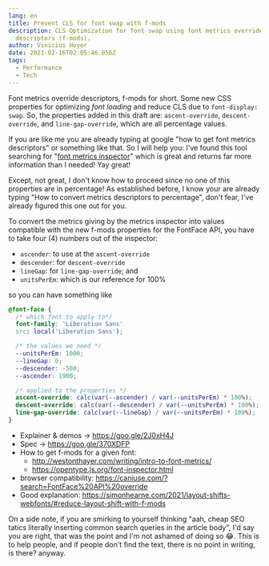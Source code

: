 ```yaml
---
lang: en
title: Prevent CLS for font swap with f-mods
description: CLS Optimization for font swap using font metrics override
  descriptors (f-mods).
author: Vinícius Hoyer
date: 2021-02-16T02:05:46.056Z
tags:
  - Performance
  - Tech
---
```

Font metrics override descriptors, f-mods for short. Some new CSS properties for optimizing *font loading* and reduce CLS due to `font-display: swap`. So, the properties added in this draft are: `ascent-override`, `descent-override`, and `line-gap-override`, which are all percentage values.

If you are like me you are already typing at google "how to get font metrics descriptors" or something like that. So I will help you: I've found this tool searching for "[font metrics inspector](https://opentype.js.org/font-inspector.html)" which is great and returns far more information than I needed! Yay great!

Except, not great, I don't know how to proceed since no one of this properties are in percentage! As established before, I know your are already typing "How to convert metrics descriptors to percentage", don't fear, I've already figured this one out for you.

To convert the metrics giving by the metrics inspector into values compatible with the new f-mods properties for the FontFace API, you have to take four (4) numbers out of the inspector:

- `ascender`: to use at the `ascent-override`
- `descender`: for `descent-override`
- `lineGap`: for `line-gap-override`; and
- `unitsPerEm`: which is our reference for 100%

so you can have something like

```css
@font-face {
  /* which font to apply to*/
  font-family: 'Liberation Sans'
  src: local('Liberation Sans');

  /* the values we need */
  --unitsPerEm: 1000;
  --lineGap: 0;
  --descender: -500;
  --ascender: 1900;

  /* applied to the properties */
  ascent-override: calc(var(--ascender) / var(--unitsPerEm) * 100%);
  descent-override: calc(var(--descender) / var(--unitsPerEm) * 100%);
  line-gap-override: calc(var(--lineGap) / var(--unitsPerEm) * 100%);
}

```

- Explainer & demos → <https://goo.gle/2J0xH4J>
- Spec → <https://goo.gle/370XDFP>
- How to get f-mods for a given font:
  - <http://westonthayer.com/writing/intro-to-font-metrics/>
  - <https://opentype.js.org/font-inspector.html>
- browser compatibility: <https://caniuse.com/?search=FontFace%20API%20override>
- Good explanation: <https://simonhearne.com/2021/layout-shifts-webfonts/#reduce-layout-shift-with-f-mods>

On a side note, if you are smirking to yourself thinking "aah, cheap SEO tatics literally inserting common search queries in the article body", I'd say you are right, that was the point and I'm not ashamed of doing so :joy:. This is to help people, and if people don't find the text, there is no point in writing, is there? anyway.
